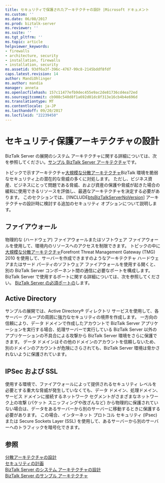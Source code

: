 ```yaml
---
title: セキュリティで保護されたアーキテクチャの設計 |Microsoft ドキュメント
ms.custom: ''
ms.date: 06/08/2017
ms.prod: biztalk-server
ms.reviewer: ''
ms.suite: ''
ms.tgt_pltfrm: ''
ms.topic: article
helpviewer_keywords:
- firewalls
- architecture, security
- installation, firewalls
- installation, security
ms.assetid: 93df6a3f-396c-4767-99c8-2145bddf8fdf
caps.latest.revision: 14
author: MandiOhlinger
ms.author: mandia
manager: anneta
ms.openlocfilehash: 157c11477efb9dec455e9ac2de81736cd4ea72ed
ms.sourcegitcommit: cb908c540d8f1a692d01dc8f313e16cb4b4e696d
ms.translationtype: MT
ms.contentlocale: ja-JP
ms.lasthandoff: 09/20/2017
ms.locfileid: "22239450"
---
```

# <a name="designing-a-secure-architecture"></a>セキュリティ保護アーキテクチャの設計
BizTalk Server の展開のシステム アーキテクチャに関する詳細については、次を参照してください。[サンプル BizTalk Server アーキテクチャ](../core/sample-biztalk-server-architectures.md)です。  
  
 トピックで示すアーキテクチャ[大規模な分散アーキテクチャ](../core/large-distributed-architecture.md)BizTalk 環境を脆弱なセキュリティ上の潜在的な脅威の多くに対処します。 ただし、ビジネス資産、ビジネスにとって問題である脅威、および資産の保護や脅威が起きた場合の緩和に使用できるリソースを評価し、最適なアーキテクチャを決定する必要があります。 このセクションでは、[!INCLUDE[btsBizTalkServerNoVersion](../includes/btsbiztalkservernoversion-md.md)] アーキテクチャの設計時に検討する追加のセキュリティ オプションについて説明します。  
  
## <a name="firewalls"></a>ファイアウォール  
 物理的な (ハードウェア) ファイアウォールまたはソフトウェア ファイアウォールを使用して、環境内のリソースへのアクセスを制限できます。 トピックの中に[大規模な分散アーキテクチャ](../core/large-distributed-architecture.md)Forefront Threat Management Gateway (TMG) 2010 を使用して、サーバーを作成できますのようなアーキテクチャ ハードウェアまたはサード パーティのソフトウェア ファイアウォールを使用する開くと、別の BizTalk Server コンポーネント間の通信に必要なポートを構成します。 BizTalk Server で使用するポートに関する詳細については、次を参照してください。 [BizTalk Server の必須ポートの](../core/required-ports-for-biztalk-server.md)します。  
  
## <a name="active-directory"></a>Active Directory  
 サンプルの展開では、Active Directory® ディレクトリ サービスを使用して、各サーバー グループの周囲に強力なセキュリティの境界を作成します。 一方向の信頼により、データ ドメインで作成したアカウントで BizTalk Server アプリケーションを実行する場合、処理サーバーで実行している BizTalk Server 以外のアプリケーションの不具合による攻撃から BizTalk Server 環境をさらに保護できます。 データ ドメインはその他のドメインのアカウントを信頼しないため、別のドメインのアカウントが危険にさらされても、BizTalk Server 環境は脅かされないように保護されています。  
  
## <a name="ipsec-and-ssl"></a>IPSec および SSL  
 使用する環境で、ファイアウォールによって提供されるセキュリティ レベルを必要とする重大な脅威が発生していなくても、データ ドメイン、処理ドメイン、サービス ドメインに接続するネットワーク セグメントがさまざまなネットワーク上の攻撃 (パケット スニッフィングや改ざんなど) から物理的に保護されていない場合は、データをあるサーバーから別のサーバーに移動するときに保護する必要があります。 この場合、インターネット プロトコル セキュリティ (IPsec) または Secure Sockets Layer (SSL) を使用して、あるサーバーから別のサーバーへのトラフィックを暗号化できます。  
  
## <a name="see-also"></a>参照  
 [分散アーキテクチャの設計](../core/designing-a-distributed-architecture.md)   
 [セキュリティの計画](../core/planning-for-security.md)   
 [BizTalk Server のシステム アーキテクチャの設計](../core/designing-the-system-architectures-for-biztalk-server.md)   
 [BizTalk Server のサンプル アーキテクチャ](../core/sample-biztalk-server-architectures.md)